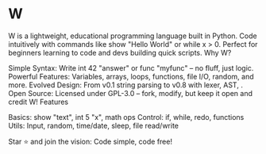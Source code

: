 # W
W is a lightweight, educational programming language built in Python. Code intuitively with commands like show "Hello World" or while x > 0. Perfect for beginners learning to code and devs building quick scripts.
Why W?

Simple Syntax: Write int 42 "answer" or func "myfunc" – no fluff, just logic.
Powerful Features: Variables, arrays, loops, functions, file I/O, random, and more.
Evolved Design: From v0.1 string parsing to v0.8 with lexer, AST, .
Open Source: Licensed under GPL-3.0 – fork, modify, but keep it open and credit W!
Features

Basics: show "text", int 5 "x", math ops
Control: if, while, redo, functions
Utils: Input, random, time/date, sleep, file read/write

Star ⭐ and join the vision: Code simple, code free!
